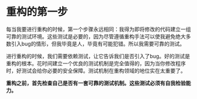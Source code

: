 # 重构的第一步

每当我要进行重构的时候，第一个步骤永远相同：我得为即将修改的代码建立一组可靠的测试环境。这些测试是必要的，因为尽管遵循重构手法可以使我避免绝大多数引入bug的情形，但我毕竟是人，毕竟有可能犯错。所以我需要可靠的测试。

进行重构的时候，我们需要依赖测试，让它告诉我们是否引入了bug。好的测试是重构的根本。花时间建立一个优良的测试机制是完全值得的，因为当你修改程序时，好测试会给你必要的安全保障。测试机制在重构领域的地位实在太重要了。

**重构之前，首先检查自己是否有一套可靠的测试机制。这些测试必须有自我检验能力。**